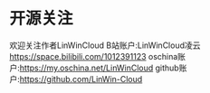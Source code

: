 # 开源关注
欢迎关注作者LinWinCloud
B站账户:LinWinCloud凌云 https://space.bilibili.com/1012391123
oschina账户:https://my.oschina.net/LinWinCloud
github账户:https://github.com/LinWin-Cloud
